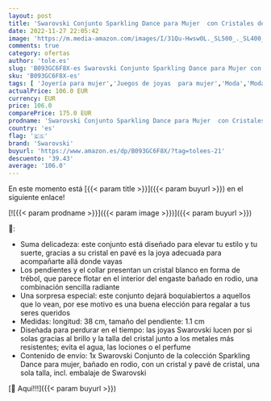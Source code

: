 ```yaml
---
layout: post
title: 'Swarovski Conjunto Sparkling Dance para Mujer  con Cristales de Color Blanco  en Baño de Rodio  Colección Sparkling Dance de Swarovski'
date: 2022-11-27 22:05:42
image: 'https://m.media-amazon.com/images/I/31Qu-Hwsw0L._SL500_._SL400_.jpg'
comments: true
category: ofertas
author: 'tole.es'
slug: 'B093GC6F8X-es Swarovski Conjunto Sparkling Dance para Mujer con...'
sku: 'B093GC6F8X-es'
tags: [ 'Joyería para mujer','Juegos de joyas  para mujer','Moda','Moda Mujer','swarovski','🇪🇸', ]
actualPrice: 106.0 EUR
currency: EUR
price: 106.0
comparePrice: 175.0 EUR
prodname: 'Swarovski Conjunto Sparkling Dance para Mujer  con Cristales de Color Blanco  en Baño de Rodio  Colección Sparkling Dance de Swarovski'
country: 'es'
flag: '🇪🇸'
brand: 'Swarovski'
buyurl: 'https://www.amazon.es/dp/B093GC6F8X/?tag=tolees-21'
descuento: '39.43'
average: '106.0'
---
```


En este momento está [{{< param title >}}]({{< param buyurl >}}) en el siguiente enlace!

[![{{< param prodname >}}]({{< param image >}})]({{< param buyurl >}})

🔎:

- Suma delicadeza: este conjunto está diseñado para elevar tu estilo y tu suerte, gracias a su cristal en pavé es la joya adecuada para acompañarte allá donde vayas
- Los pendientes y el collar presentan un cristal blanco en forma de trébol, que parece flotar en el interior del engaste bañado en rodio, una combinación sencilla radiante
- Una sorpresa especial: este conjunto dejará boquiabiertos a aquellos que lo vean, por ese motivo es una buena elección para regalar a tus seres queridos
- Medidas: longitud: 38 cm, tamaño del pendiente: 1.1 cm
- Diseñada para perdurar en el tiempo: las joyas Swarovski lucen por si solas gracias al brillo y la talla del cristal junto a los metales más resistentes; evita el agua, las lociones o el perfume
- Contenido de envío: 1x Swarovski Conjunto de la colección Sparkling Dance para mujer, bañado en rodio, con un cristal y pavé de cristal, una sola talla, incl. embalaje de Swarovski

[🛒 Aquí!!!]({{< param buyurl >}})
